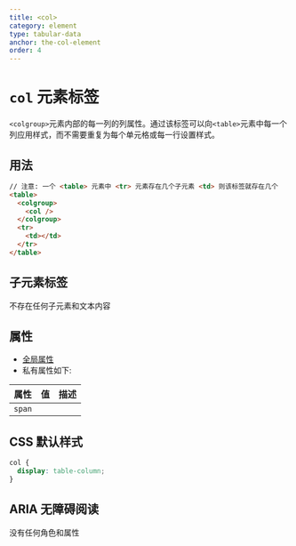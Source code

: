 ```yaml
---
title: <col>
category: element
type: tabular-data
anchor: the-col-element
order: 4
---
```


# `col` 元素标签

 `<colgroup>`元素内部的每一列的列属性。通过该标签可以向`<table>`元素中每一个列应用样式，而不需要重复为每个单元格或每一行设置样式。

## 用法

```html
// 注意: 一个 <table> 元素中 <tr> 元素存在几个子元素 <td> 则该标签就存在几个
<table>
  <colgroup>
    <col />
  </colgroup>
  <tr>
    <td></td>
  </tr>
</table>
```

## 子元素标签

不存在任何子元素和文本内容

## 属性

* [全局属性](/front-end/HTML/attribute#anchor-全局属性)
* 私有属性如下:

| 属性 | 值 | 描述 |
| ---- | ---- | ---- |
| `span` | | |

## CSS 默认样式

```css
col {
  display: table-column;
}
```

## ARIA 无障碍阅读

没有任何角色和属性
